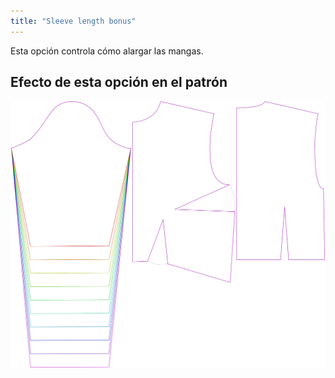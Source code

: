 ```yaml
---
title: "Sleeve length bonus"
---
```


Esta opción controla cómo alargar las mangas.

## Efecto de esta opción en el patrón

![Esta imagen muestra el efecto de esta opción superponiendo varias variantes que tienen un valor diferente para esta opción](breanna_sleevelengthbonus_sample.svg "Efecto de esta opción en el patrón")
